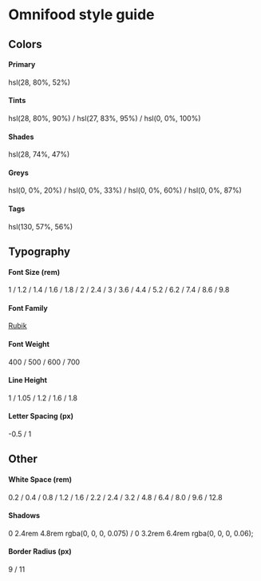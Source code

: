 # Omnifood style guide

## Colors

#### Primary

hsl(28, 80%, 52%)

#### Tints

hsl(28, 80%, 90%) / hsl(27, 83%, 95%) / hsl(0, 0%, 100%)

#### Shades

hsl(28, 74%, 47%)

#### Greys

hsl(0, 0%, 20%) / hsl(0, 0%, 33%) / hsl(0, 0%, 60%) / hsl(0, 0%, 87%)

#### Tags

hsl(130, 57%, 56%)

## Typography

#### Font Size (rem)

1 / 1.2 / 1.4 / 1.6 / 1.8 / 2 / 2.4 / 3 / 3.6 / 4.4 / 5.2 / 6.2 / 7.4 / 8.6 / 9.8

#### Font Family

[Rubik](https://fonts.google.com/specimen/Rubik)

#### Font Weight

400 / 500 / 600 / 700

#### Line Height

1 / 1.05 / 1.2 / 1.6 / 1.8

#### Letter Spacing (px)

-0.5 / 1

## Other

#### White Space (rem)

0.2 / 0.4 / 0.8 / 1.2 / 1.6 / 2.2 / 2.4 / 3.2 / 4.8 / 6.4 / 8.0 / 9.6 / 12.8

#### Shadows

0 2.4rem 4.8rem rgba(0, 0, 0, 0.075) / 0 3.2rem 6.4rem rgba(0, 0, 0, 0.06);

#### Border Radius (px)

9 / 11
